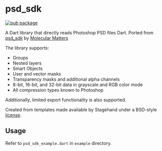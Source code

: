 # psd_sdk

[![pub package](https://img.shields.io/badge/pub-0.1.0-blueviolet.svg)](https://pub.dev/packages/psd_sdk)

A Dart library that directly reads Photoshop PSD files Dart. Ported from [psd_sdk](https://github.com/MolecularMatters/psd_sdk) by [Molecular Matters](https://molecular-matters.com/)

The library supports:
* Groups
* Nested layers
* Smart Objects
* User and vector masks
* Transparency masks and additional alpha channels
* 8-bit, 16-bit, and 32-bit data in grayscale and RGB color mode
* All compression types known to Photoshop

Additionally, limited export functionality is also supported.

Created from templates made available by Stagehand under a BSD-style
[license](https://github.com/dart-lang/stagehand/blob/master/LICENSE).

## Usage

Refer to `psd_sdk_example.dart` in `example` directory.
